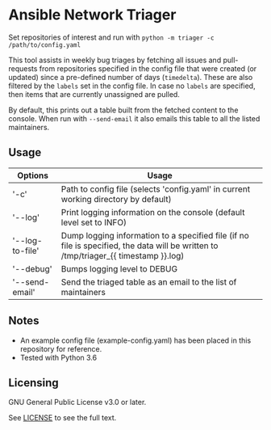 

# Ansible Network Triager

Set repositories of interest and run with `python -m triager -c /path/to/config.yaml`

This tool assists in weekly bug triages by fetching all issues and pull-requests 
from repositories specified in the config file that were created (or updated) 
since a pre-defined number of days (`timedelta`). These are also filtered by the `labels`
set in the config file. In case no `labels` are specified, then items that are
currently unassigned are pulled.

By default, this prints out a table built from the fetched content to the console.
When run with `--send-email` it also emails this table to all the listed maintainers.

## Usage
Options | Usage
--- | ---
'-c'|Path to config file (selects 'config.yaml' in current working directory by default)
'--log'|Print logging information on the console (default level set to INFO)
'--log-to-file'|Dump logging information to a specified file (if no file is specified, the data will be written to /tmp/triager_{{ timestamp }}.log)
'--debug'|Bumps logging level to DEBUG
'--send-email'|Send the triaged table as an email to the list of maintainers

## Notes
- An example config file (example-config.yaml) has been placed in this repository for reference.
- Tested with Python 3.6

## Licensing

GNU General Public License v3.0 or later.

See [LICENSE](https://www.gnu.org/licenses/gpl-3.0.txt) to see the full text.
